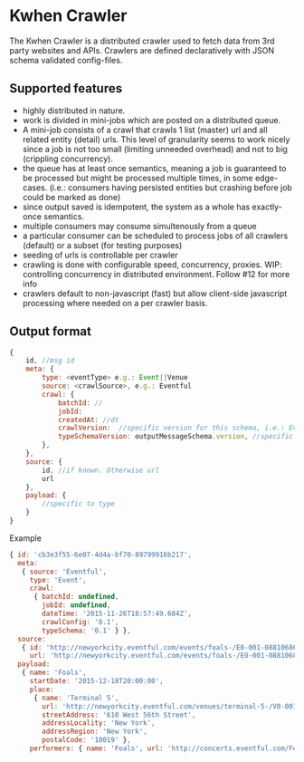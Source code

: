 # Kwhen Crawler

The Kwhen Crawler is a distributed crawler used to fetch data from 3rd party websites and APIs. 
Crawlers are defined declaratively with JSON schema validated config-files. 

## Supported features

- highly distributed in nature.
- work is divided in mini-jobs which are posted on a distributed queue. 
- A mini-job consists of a crawl that crawls 1 list (master) url and all related entity (detail) urls. This
level of granularity seems to work nicely since a job is not too small (limiting unneeded overhead) and not
to big (crippling concurrency).
- the queue has at least once semantics, meaning a job is guaranteed to be processed but might be processed multiple times, in some edge-cases. (i.e.: consumers having persisted entities but crashing before job could be marked as done)
-  since output saved is idempotent, the system as a whole has exactly-once semantics.
- multiple consumers may consume simultenously from a queue
- a particular consumer can be scheduled to process jobs of all crawlers (default) or a subset (for testing purposes) 
- seeding of urls is controllable per crawler
- crawling is done with configurable speed, concurrency, proxies. WIP: controlling concurrency in distributed environment. Follow #12 for more info
- crawlers default to non-javascript (fast) but allow client-side javascript processing where needed on a per crawler basis. 



## Output format

```javascript
{
	id, //msg id
	meta: {
		type: <eventType> e.g.: Event||Venue
		source: <crawlSource>, e.g.: Eventful
		crawl: {
			batchId: //
			jobId:
			createdAt: //dt
			crawlVersion:  //specific version for this schema, i.e.: Eventful Events v1.0
			typeSchemaVersion: outputMessageSchema.version, //specific version of the target message schema. 
		},
	},
	source: {
		id, //if known. Otherwise url
		url
	},
	payload: {
		//specific to type
	}
}
```

Example

````javascript
{ id: 'cb3e3f55-6e07-4d4a-bf70-89799916b217',
  meta: 
   { source: 'Eventful',
     type: 'Event',
     crawl: 
      { batchId: undefined,
        jobId: undefined,
        dateTime: '2015-11-26T18:57:49.684Z',
        crawlConfig: '0.1',
        typeSchema: '0.1' } },
  source: 
   { id: 'http://newyorkcity.eventful.com/events/foals-/E0-001-088106866-4',
     url: 'http://newyorkcity.eventful.com/events/foals-/E0-001-088106866-4' },
  payload: 
   { name: 'Foals',
     startDate: '2015-12-18T20:00:00',
     place: 
      { name: 'Terminal 5',
        url: 'http://newyorkcity.eventful.com/venues/terminal-5-/V0-001-000529171-2',
        streetAddress: '610 West 56th Street',
        addressLocality: 'New York',
        addressRegion: 'New York',
        postalCode: '10019' },
     performers: { name: 'Foals', url: 'http://concerts.eventful.com/Foals' } } }
````

